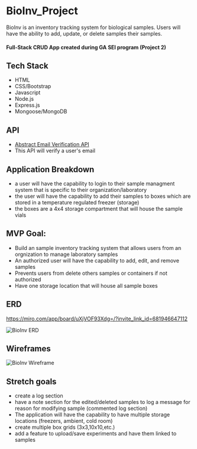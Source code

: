 
# BioInv_Project
BioInv is an inventory tracking system for biological samples. Users will have the ability to add, update, or delete samples their samples.
#### Full-Stack CRUD App created during GA SEI program (Project 2)

## Tech Stack
- HTML
- CSS/Bootstrap
- Javascript
- Node.js
- Express.js
- Mongoose/MongoDB

## API
- [Abstract Email Verification API](https://www.abstractapi.com/email-verification-validation-api?ref=devresourc.es)
- This API will verify a user's email 

## Application Breakdown
- a user will have the capability to login to their sample managment system that is specific to their organization/laboratory
- the user will have the capability to add their samples to boxes which are stored in a temperature regulated freezer (storage)
- the boxes are a 4x4 storage compartment that will house the sample vials

## MVP Goal:
- Build an sample inventory tracking system that allows users from an orgnization to manage laboratory samples
- An authorized user will have the capability to add, edit, and remove samples
- Prevents users from delete others samples or containers if not authorized
- Have one storage location that will house all sample boxes



## ERD
https://miro.com/app/board/uXjVOF93Xdg=/?invite_link_id=681946647112

![BioInv ERD](https://user-images.githubusercontent.com/43145834/158291669-62a7005a-a5c6-4fd0-9c85-f0434bb09b52.png)

## Wireframes 
![BioInv Wireframe](https://user-images.githubusercontent.com/43145834/158244343-9340251c-e34e-4592-b4cd-acfe13b43ac2.png)





## Stretch goals
- create a log section
- have a note section for the edited/deleted samples to log a message for reason for modifying sample (commented log section)
- The application will have the capability to have multiple storage locations (freezers, ambient, cold room)
- create multiple box grids (3x3,10x10,etc.)
- add a feature to upload/save experiments and have them linked to samples
